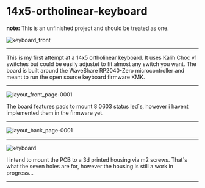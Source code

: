 # 14x5-ortholinear-keyboard
**note:** This is an unfinished project and should be treated as one. 

![keyboard_front](https://github.com/0x4Ceonard/14x5-ortholinear-keyboard/assets/148872468/43862ee8-1a2f-4b9b-8d4d-9618fcd36a98)

---

This is my first attempt at a 14x5 ortholinear keyboard. It uses Kalih Choc v1 switches but could be easily adjustet to fit almost any switch you want.
The board is built around the WaveShare RP2040-Zero microcontroller and meant to run the open source keyboard firmware KMK. 


---

![layout_front_page-0001](https://github.com/0x4Ceonard/14x5-ortholinear-keyboard/assets/148872468/e347aa31-525f-40c2-92d2-3d2a81d05b1b)


The board features pads to mount 8 0603 status led´s, however i havent implemented them in the firmware yet.

---

![layout_back_page-0001](https://github.com/0x4Ceonard/14x5-ortholinear-keyboard/assets/148872468/529fad10-cd9d-40bb-aa39-302a117daf8d)


---

![keyboard](https://github.com/0x4Ceonard/14x5-ortholinear-keyboard/assets/148872468/88ad5ae2-fc33-4352-8687-a7e3d3d9a062)


I intend to mount the PCB to a 3d printed housing via m2 screws. That´s what the seven holes are for, however the housing is still a work in progress...

---

